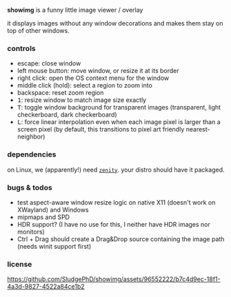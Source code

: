 **showimg** is a funny little image viewer / overlay

it displays images without any window decorations and makes them stay on top of
other windows.

### controls

- escape: close window
- left mouse button: move window, or resize it at its border
- right click: open the OS context menu for the window
- middle click (hold): select a region to zoom into
- backspace: reset zoom region
- <kbd>1</kbd>: resize window to match image size exactly
- <kbd>T</kbd>: toggle window background for transparent images (transparent, light checkerboard, dark checkerboard)
- <kbd>L</kbd>: force linear interpolation even when each image pixel is larger than a screen pixel (by default, this transitions to pixel art friendly nearest-neighbor)

### dependencies

on Linux, we (apparently!) need [`zenity`]. your distro should have it packaged.

[`zenity`]: https://gitlab.gnome.org/GNOME/zenity

### bugs & todos

- test aspect-aware window resize logic on native X11 (doesn't work on XWayland) and Windows
- mipmaps and SPD
- HDR support? (I have no use for this, I neither have HDR images nor monitors)
- Ctrl + Drag should create a Drag&Drop source containing the image path (needs winit support first)

### license

https://github.com/SludgePhD/showimg/assets/96552222/b7c4d9ec-18f1-4a3d-9827-4522a84ce1b2
